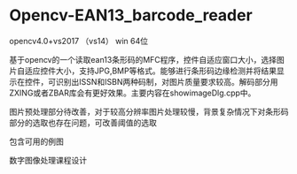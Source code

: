 # Opencv-EAN13_barcode_reader
opencv4.0+vs2017 （vs14） win 64位

基于opencv的一个读取ean13条形码的MFC程序，控件自适应窗口大小，选择图片自适应控件大小，支持JPG,BMP等格式。能够进行条形码边缘检测并将结果显示在控件，可识别出ISSN和ISBN两种码制，对图片质量要求较高。解码部分用ZXING或者ZBAR库会有更好效果。主要内容在showimageDlg.cpp中。

图片预处理部分待改善，对于较高分辨率图片处理较慢，背景复杂情况下对条形码部分的选取也存在问题，可改善阈值的选取

包含可用的例图

数字图像处理课程设计
